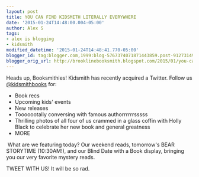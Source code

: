 ```yaml
---
layout: post
title: YOU CAN FIND KIDSMITH LITERALLY EVERYWHERE
date: '2015-01-24T14:48:00.004-05:00'
author: Alex S
tags:
- alex is blogging
- kidsmith
modified_datetime: '2015-01-24T14:48:41.770-05:00'
blogger_id: tag:blogger.com,1999:blog-5767374071871443859.post-9127314945144650399
blogger_orig_url: http://brooklinebooksmith.blogspot.com/2015/01/you-can-find-kidsmith-literally.html
---
```

Heads up, Booksmithies! Kidsmith has recently acquired a Twitter. Follow us [@kidsmithbooks](https://twitter.com/kidsmithbooks) for:

*   Book recs
*   Upcoming kids' events
*   New releases
*   Tooooootally conversing with famous authorrrrrrsssss
*   Thrilling photos of all four of us crammed in a glass coffin with Holly Black to celebrate her new book and general greatness
*   MORE

 What are we featuring today? Our weekend reads, tomorrow's BEAR STORYTIME (10:30AM!), and our Blind Date with a Book display, bringing you our very favorite mystery reads.

TWEET WITH US! It will be so rad.